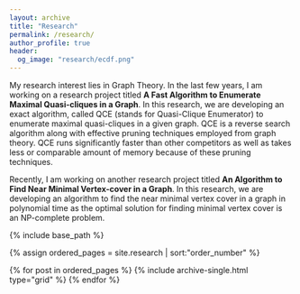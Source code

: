 ```yaml
---
layout: archive
title: "Research"
permalink: /research/
author_profile: true
header:
  og_image: "research/ecdf.png"
---
```


My research interest lies in Graph Theory. In the last few years, I am working on a research project titled **A Fast Algorithm to Enumerate Maximal Quasi-cliques in a Graph**. In this research, we are developing an exact algorithm, called QCE (stands for Quasi-Clique Enumerator) to enumerate maximal quasi-cliques in a given graph. QCE is a reverse search algorithm along with effective pruning techniques employed from graph theory. QCE runs significantly faster than other competitors as well as takes less or comparable amount of memory because of these pruning techniques.

Recently, I am working on another research project titled **An Algorithm to Find Near Minimal Vertex-cover in a Graph**. In this research, we are developing an algorithm to find the near minimal vertex cover in a graph in polynomial time as the optimal solution for finding minimal vertex cover is an NP-complete problem.


<nbsp>

{% include base_path %}

{% assign ordered_pages = site.research | sort:"order_number" %}

{% for post in ordered_pages %}
  {% include archive-single.html type="grid" %}
{% endfor %}
